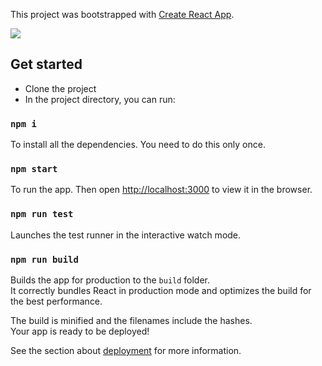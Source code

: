 This project was bootstrapped with [Create React App](https://github.com/facebook/create-react-app).

![](https://i.imgur.com/g7oxyiX.png)
## Get started

- Clone the project
- In the project directory, you can run:

### `npm i`

To install all the dependencies.
You need to do this only once.

### `npm start`

To run the app.
Then open [http://localhost:3000](http://localhost:3000) to view it in the browser.

### `npm run test`

Launches the test runner in the interactive watch mode.<br />

### `npm run build`

Builds the app for production to the `build` folder.<br />
It correctly bundles React in production mode and optimizes the build for the best performance.

The build is minified and the filenames include the hashes.<br />
Your app is ready to be deployed!

See the section about [deployment](https://facebook.github.io/create-react-app/docs/deployment) for more information.
